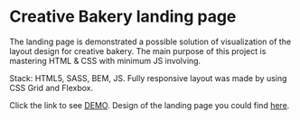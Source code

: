 # Creative Bakery landing page
The landing page is demonstrated a possible solution of visualization of the layout design for creative bakery. The main purpose of this project is mastering HTML & CSS with minimum JS involving.

Stack: HTML5, SASS, BEM, JS.
Fully responsive layout was made by using CSS Grid and Flexbox.

Click the link to see [DEMO](https://OleksandrOse.github.io/layout_creativeBakery/).
Design of the landing page you could find [here](https://www.figma.com/file/dY3izAm0Vspsmra4lQWQIP/Bakerlab-FE-students?node-id=0%3A1).

